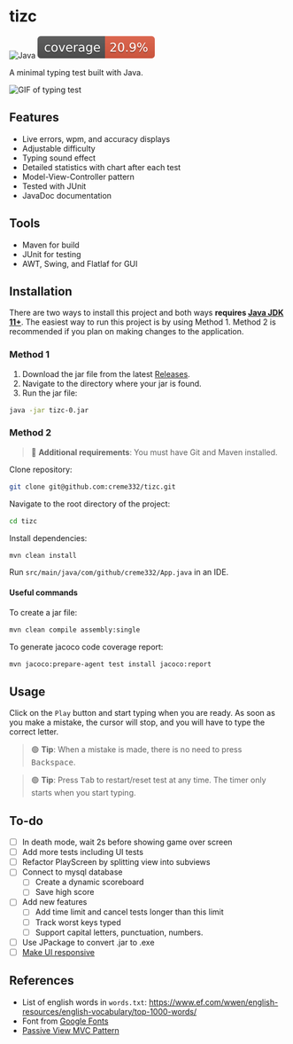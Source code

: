 # tizc
![Java](https://img.shields.io/badge/java-%23ED8B00.svg?logo=openjdk&logoColor=white)
![coverage](.github/badges/jacoco.svg)

A minimal typing test built with Java. 

![GIF of typing test](assets/tizc.gif)

## Features
- Live errors, wpm, and accuracy displays
- Adjustable difficulty
- Typing sound effect
- Detailed statistics with chart after each test
- Model-View-Controller pattern
- Tested with JUnit
- JavaDoc documentation

## Tools
- Maven for build
- JUnit for testing
- AWT, Swing, and Flatlaf for GUI

## Installation

There are two ways to install this project and both ways **requires [Java JDK 11+](https://www.oracle.com/java/technologies/downloads/)**. The easiest way to run this project is by using Method 1. Method 2 is recommended if you plan on making changes to the application.

### Method 1

1. Download the jar file from the latest [Releases](https://github.com/creme332/tizc/releases). 
2. Navigate to the directory where your jar is found.
3. Run the jar file:
  ```bash
  java -jar tizc-0.jar
  ```
### Method 2
> 🔴 **Additional requirements**: You must have Git and Maven installed.

Clone repository:
```bash
git clone git@github.com:creme332/tizc.git
```
Navigate to the root directory of the project:
```bash
cd tizc
```
Install dependencies:
```bash
mvn clean install
```
Run `src/main/java/com/github/creme332/App.java` in an IDE.

#### Useful commands
To create a jar file:
```bash
mvn clean compile assembly:single
```

To generate jacoco code coverage report:
```bash
mvn jacoco:prepare-agent test install jacoco:report
```

## Usage
Click on the `Play` button and start typing when you are ready. As soon as you make a mistake, the cursor will stop, and you will have to type the correct letter.

> 🟢 **Tip**: When a mistake is made, there is no need to press <kbd>Backspace</kbd>.

> 🟢 **Tip**: Press <kbd>Tab</kbd> to restart/reset test at any time. The timer only starts when you start typing.

## To-do
- [ ] In death mode, wait 2s before showing game over screen
- [ ] Add more tests including UI tests
- [ ] Refactor PlayScreen by splitting view into subviews
- [ ] Connect to mysql database
  - [ ] Create a dynamic scoreboard
  - [ ] Save high score
- [ ] Add new features
  - [ ] Add time limit and cancel tests longer than this limit
  - [ ] Track worst keys typed
  - [ ] Support capital letters, punctuation, numbers.
- [ ] Use JPackage to convert .jar to .exe
- [ ] [Make UI responsive](https://www.youtube.com/watch?v=ZJsjlucSoXM&ab_channel=SIMPLECODE)

## References
- List of english words in `words.txt`: https://www.ef.com/wwen/english-resources/english-vocabulary/top-1000-words/
- Font from [Google Fonts](https://fonts.google.com/specimen/Poppins)
- [Passive View MVC Pattern](https://martinfowler.com/eaaDev/PassiveScreen.html)

